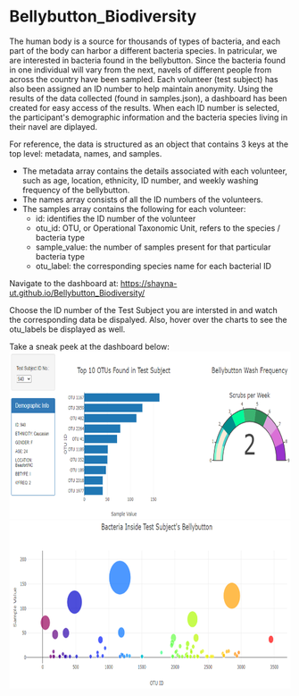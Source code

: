 # Bellybutton_Biodiversity

The human body is a source for thousands of types of bacteria, and each part of the body can harbor a different bacteria species. In patricular, we are interested in bacteria found in the bellybutton. Since the bacteria found in one individual will vary from the next, navels of different people from across the country have been sampled. Each volunteer (test subject) has also been assigned an ID number to help maintain anonymity. Using the results of the data collected (found in samples.json), a dashboard has been created for easy access of the results. When each ID number is selected, the participant's demographic information and the bacteria species living in their navel are diplayed. 

For reference, the data is structured as an object that contains 3 keys at the top level: metadata, names, and samples. 
- The metadata array contains the details associated with each volunteer, such as age, location, ethnicity, ID number, and weekly washing frequency of the bellybutton.
- The names array consists of all the ID numbers of the volunteers. 
- The samples array contains the following for each volunteer:
  - id: identifies the ID number of the volunteer
  - otu_id: OTU, or Operational Taxonomic Unit, refers to the species / bacteria type
  - sample_value: the number of samples present for that particular bacteria type 
  - otu_label: the corresponding species name for each bacterial ID

Navigate to the dashboard at: https://shayna-ut.github.io/Bellybutton_Biodiversity/

Choose the ID number of the Test Subject you are intersted in and watch the corresponding data be dispalyed. Also, hover over the charts to see the otu_labels be displayed as well. 

Take a sneak peek at the dashboard below:
<img src="images/dashboard1.PNG" height="300">
<img src="images/dashboard2.PNG" height="300">
